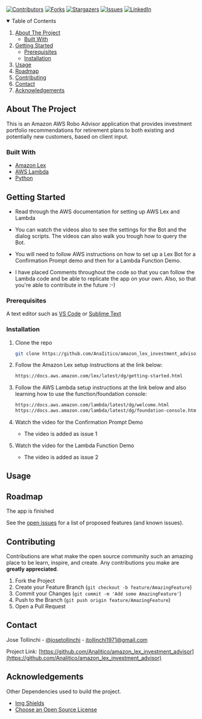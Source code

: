 
<!-- Find and Replace All [repo_name] -->
<!-- Replace [product-screenshot] [product-url] -->
<!-- Other Badgets https://naereen.github.io/badges/ -->
[![Contributors][contributors-shield]][contributors-url]
[![Forks][forks-shield]][forks-url]
[![Stargazers][stars-shield]][stars-url]
[![Issues][issues-shield]][issues-url]
[![LinkedIn][linkedin-shield]][linkedin-url]
<!-- [![License][license-shield]][license-url] -->


<!-- TABLE OF CONTENTS -->
<details open="open">
  <summary>Table of Contents</summary>
  <ol>
    <li>
      <a href="#about-the-project">About The Project</a>
      <ul>
        <li><a href="#built-with">Built With</a></li>
      </ul>
    </li>
    <li>
      <a href="#getting-started">Getting Started</a>
      <ul>
        <li><a href="#prerequisites">Prerequisites</a></li>
        <li><a href="#installation">Installation</a></li>
      </ul>
    </li>
    <li><a href="#usage">Usage</a></li>
    <li><a href="#roadmap">Roadmap</a></li>
    <li><a href="#contributing">Contributing</a></li>
	<!-- <li><a href="#license">License</a></li> -->
    <li><a href="#contact">Contact</a></li>
    <li><a href="#acknowledgements">Acknowledgements</a></li>
  </ol>
</details>

<!-- ABOUT THE PROJECT -->
## About The Project

This is an Amazon AWS Robo Advisor application that provides investment portfolio recommendations for retirement plans to both existing and potentially new customers, based on client input.

### Built With

<!-- This section should list any major frameworks that you built your project using. Leave any add-ons/plugins for the acknowledgements section. Here are a few examples. -->

* [Amazon Lex](https://docs.aws.amazon.com/lex/latest/dg/what-is.html)
* [AWS Lambda](https://aws.amazon.com/lambda/)
* [Python](https://www.python.org/)

<!-- GETTING STARTED -->
## Getting Started

<!-- This is an example of how you may give instructions on setting up your project locally. To get a local copy up and running follow these simple example steps. -->
* Read through the AWS documentation for setting up AWS Lex and Lambda

* You can watch the videos also to see the settings for the Bot and the dialog scripts. The videos can also walk you trough how to query the Bot.

* You will need to follow AWS instructions on how to set up a Lex Bot for a Confirmation Prompt demo and then for a Lambda Function Demo.

* I have placed Comments throughout the code so that you can follow the Lambda code and be able to replicate the app on your own. Also, so that you're able to contribute in the future :-)

### Prerequisites

<!-- This is an example of how to list things you need to use the software and how to install them. -->
A text editor such as [VS Code](https://code.visualstudio.com/) or [Sublime Text](https://www.sublimetext.com/)


### Installation

1. Clone the repo
   ```sh
   git clone https://github.com/AnaIitico/amazon_lex_investment_advisor.git
   ```
  
2. Follow the Amazon Lex setup instructions at the link below:
   ```sh
   https://docs.aws.amazon.com/lex/latest/dg/getting-started.html
   ```
   
3. Follow the AWS Lambda setup instructions at the link below and also learning how to use the function/foundation console:
   ```sh
   https://docs.aws.amazon.com/lambda/latest/dg/welcome.html
   https://docs.aws.amazon.com/lambda/latest/dg/foundation-console.html
   ```

4. Watch the video for the Confirmation Prompt Demo
   * The video is added as issue 1

5. Watch the video for the Lambda Function Demo
   * The video is added as issue 2


<!-- USAGE EXAMPLES -->
## Usage
  
<!-- Use this space to show useful examples of how a project can be used. Additional screenshots, code examples and demos work well in this space. You may also link to more resources. -->

<!-- ROADMAP -->

## Roadmap

  The app is finished
<!-- Here are some screenshots and code snippets of the working app

#### Exchange Comparison January 2018
![Exchange January Screen Shot][exchange-january-screenshot]

#### Exchange Comparison March 2018 - With Analysis
![Exchange March Screen Shot][exchange-march-screenshot]


#### Calculate Arbitrage Profits Snippet - for January 16 only
#### you can see the full code (with outputs) in the [crypto_arbitrage.ipynb](https://github.com/AnaIitico/amazon_lex_investment_advisor/blob/main/amazon_lex_investment_advisor.ipynb) file
  *This code has been summarized into one block for convenience*
  *and there's an analysis at the end*
```sh
  # some cool code here
 ``` -->

See the [open issues](https://github.com/AnaIitico/amazon_lex_investment_advisor/issues) for a list of proposed features (and known issues).

<!-- CONTRIBUTING -->
## Contributing

Contributions are what make the open source community such an amazing place to be learn, inspire, and create. Any contributions you make are **greatly appreciated**.

1. Fork the Project
2. Create your Feature Branch (`git checkout -b feature/AmazingFeature`)
3. Commit your Changes (`git commit -m 'Add some AmazingFeature'`)
4. Push to the Branch (`git push origin feature/AmazingFeature`)
5. Open a Pull Request

<!-- LICENSE -->
<!-- ## License

Distributed under the MIT License. See `LICENSE` for more information.
 -->

<!-- CONTACT -->
## Contact

Jose Tollinchi - [@josetollinchi][linkedin-url] - jtollinchi1971@gmail.com

Project Link: [https://github.com/AnaIitico/amazon_lex_investment_advisor](https://github.com/AnaIitico/amazon_lex_investment_advisor)

<!-- ACKNOWLEDGEMENTS -->
## Acknowledgements

Other Dependencies used to build the project.
<!-- ##### Search google for the correct conda install command -->

* [Img Shields](https://shields.io)
* [Choose an Open Source License](https://choosealicense.com)

<!-- MARKDOWN LINKS & IMAGES -->
<!-- https://www.markdownguide.org/basic-syntax/#reference-style-links -->
[contributors-shield]: https://img.shields.io/github/contributors/AnaIitico/amazon_lex_investment_advisor.svg?style=for-the-badge
[contributors-url]: https://github.com/AnaIitico/amazon_lex_investment_advisor/graphs/contributors
[forks-shield]: https://img.shields.io/github/forks/AnaIitico/amazon_lex_investment_advisor.svg?style=for-the-badge
[forks-url]: https://github.com/AnaIitico/amazon_lex_investment_advisor/network/members
[stars-shield]: https://img.shields.io/github/stars/AnaIitico/amazon_lex_investment_advisor.svg?style=for-the-badge
[stars-url]: https://github.com/AnaIitico/amazon_lex_investment_advisor/stargazers
[issues-shield]: https://img.shields.io/github/issues/AnaIitico/amazon_lex_investment_advisor/network/members?style=for-the-badge
[issues-url]: https://github.com/AnaIitico/amazon_lex_investment_advisor/issues
<!-- [license-shield]: 
[license-url]:  -->
[linkedin-shield]: https://img.shields.io/badge/-LinkedIn-black.svg?style=for-the-badge&logo=linkedin&colorB=555
[linkedin-url]: https://www.linkedin.com/in/josetollinchi/
